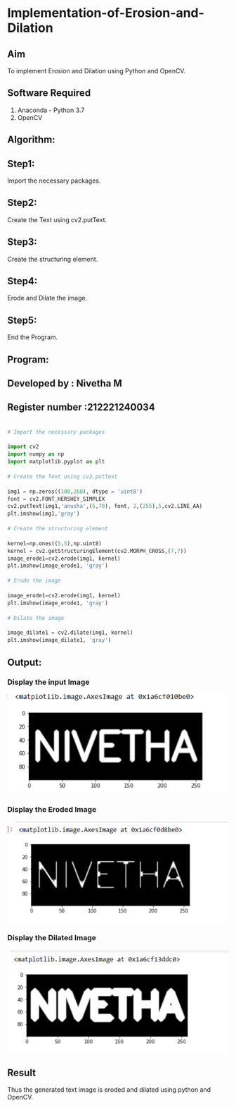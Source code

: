 # Implementation-of-Erosion-and-Dilation
## Aim
To implement Erosion and Dilation using Python and OpenCV.
## Software Required
1. Anaconda - Python 3.7
2. OpenCV
## Algorithm:
## Step1:
Import the necessary packages.
## Step2:
Create the Text using cv2.putText.
## Step3:
Create the structuring element.
## Step4:
Erode and Dilate the image.
## Step5:
End the Program.
 
## Program:
## Developed by : Nivetha M
## Register number :212221240034

``` Python

# Import the necessary packages

import cv2
import numpy as np
import matplotlib.pyplot as plt

# Create the Text using cv2.putText

img1 = np.zeros((100,260), dtype = 'uint8')
font = cv2.FONT_HERSHEY_SIMPLEX
cv2.putText(img1,'anusha',(5,70), font, 2,(255),5,cv2.LINE_AA)
plt.imshow(img1,'gray')

# Create the structuring element

kernel=np.ones((5,5),np.uint8)
kernel = cv2.getStructuringElement(cv2.MORPH_CROSS,(7,7))
image_erode1=cv2.erode(img1, kernel)
plt.imshow(image_erode1, 'gray')

# Erode the image

image_erode1=cv2.erode(img1, kernel)
plt.imshow(image_erode1, 'gray')

# Dilate the image

image_dilate1 = cv2.dilate(img1, kernel)
plt.imshow(image_dilate1, 'gray')


```
## Output:

### Display the input Image
![output](./a.png)

### Display the Eroded Image
![output](./b.png)

### Display the Dilated Image
![output](./c.png)

## Result
Thus the generated text image is eroded and dilated using python and OpenCV.